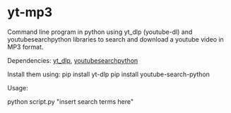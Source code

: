 # yt-mp3
Command line program in python using yt_dlp (youtube-dl) and youtubesearchpython libraries to search and download a youtube video in MP3 format.

Dependencies:
[yt_dlp](https://pypi.org/project/yt-dlp/), 
[youtubesearchpython](https://pypi.org/project/youtube-search-python/)

Install them using:
pip install yt-dlp
pip install youtube-search-python

Usage:

python script.py "insert search terms here"
